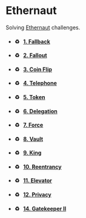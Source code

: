 # Ethernaut

Solving [Ethernaut](https://ethernaut.openzeppelin.com/) challenges.

- #### ♻️ &nbsp;&nbsp;[1. Fallback](https://github.com/Farber98/ctf-ethernaut/tree/master/01_fallback)
- #### ♻️ &nbsp;&nbsp;[2. Fallout](https://github.com/Farber98/ctf-ethernaut/tree/master/02_fallout)
- #### ♻️ &nbsp;&nbsp;[3. Coin Flip](https://github.com/Farber98/ctf-ethernaut/tree/master/03_coinflip)
- #### ♻️ &nbsp;&nbsp;[4. Telephone](https://github.com/Farber98/ctf-ethernaut/tree/master/04_telephone)
- #### ♻️ &nbsp;&nbsp;[5. Token](https://github.com/Farber98/ctf-ethernaut/tree/master/05_token)
- #### ♻️ &nbsp;&nbsp;[6. Delegation](https://github.com/Farber98/ctf-ethernaut/tree/master/06_delegation)
- #### ♻️ &nbsp;&nbsp;[7. Force](https://github.com/Farber98/ctf-ethernaut/tree/master/07_force)
- #### ♻️ &nbsp;&nbsp;[8. Vault](https://github.com/Farber98/ctf-ethernaut/tree/master/08_vault)
- #### ♻️ &nbsp;&nbsp;[9. King](https://github.com/Farber98/ctf-ethernaut/tree/master/09_king)
- #### ♻️ &nbsp;&nbsp;[10. Reentrancy](https://github.com/Farber98/ctf-ethernaut/tree/master/10_reentrancy)
- #### ♻️ &nbsp;&nbsp;[11. Elevator](https://github.com/Farber98/ctf-ethernaut/tree/master/11_elevator)
- #### ♻️ &nbsp;&nbsp;[12. Privacy](https://github.com/Farber98/ctf-ethernaut/tree/master/12_privacy)
- #### ♻️ &nbsp;&nbsp;[14. Gatekeeper II](https://github.com/Farber98/ctf-ethernaut/tree/master/14_gatekeeper2)

<!-- - #### 💥 &nbsp;&nbsp;[Selfdestruct](https://github.com/Farber98/selfdestruct)
- #### 🔐 &nbsp;&nbsp;[Private variables](https://github.com/Farber98/private-variables)
- #### 📞 &nbsp;&nbsp;[Unsafe delegatecall](https://github.com/Farber98/unsafe-delegatecall)
- #### 🎲 &nbsp;&nbsp;[Insecure source of randomness](https://github.com/Farber98/insecure-randomness)
- #### ⛔ &nbsp;&nbsp;[Denial of service (DoS)](https://github.com/Farber98/DoS)
- #### 🦘 &nbsp;[Bypassing only EOA check](https://github.com/Farber98/bypass-sc-check)
 -->
